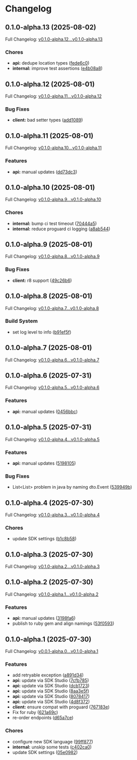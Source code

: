 # Changelog

## 0.1.0-alpha.13 (2025-08-02)

Full Changelog: [v0.1.0-alpha.12...v0.1.0-alpha.13](https://github.com/nextbillion-ai/nextbillion-sdk-java/compare/v0.1.0-alpha.12...v0.1.0-alpha.13)

### Chores

* **api:** dedupe location types ([fede6c0](https://github.com/nextbillion-ai/nextbillion-sdk-java/commit/fede6c0b7ed2558337b9834d6ea9dc422fd20da3))
* **internal:** improve test assertions ([e4b08a8](https://github.com/nextbillion-ai/nextbillion-sdk-java/commit/e4b08a827e8980a14fc828cf052b860b7f86b49a))

## 0.1.0-alpha.12 (2025-08-01)

Full Changelog: [v0.1.0-alpha.11...v0.1.0-alpha.12](https://github.com/nextbillion-ai/nextbillion-sdk-java/compare/v0.1.0-alpha.11...v0.1.0-alpha.12)

### Bug Fixes

* **client:** bad setter types ([add1089](https://github.com/nextbillion-ai/nextbillion-sdk-java/commit/add1089da7e4ddb3c3b2a613805a5988bff5929e))

## 0.1.0-alpha.11 (2025-08-01)

Full Changelog: [v0.1.0-alpha.10...v0.1.0-alpha.11](https://github.com/nextbillion-ai/nextbillion-sdk-java/compare/v0.1.0-alpha.10...v0.1.0-alpha.11)

### Features

* **api:** manual updates ([dd73dc3](https://github.com/nextbillion-ai/nextbillion-sdk-java/commit/dd73dc34b868b48974d36d013efe96bc92dfa7e2))

## 0.1.0-alpha.10 (2025-08-01)

Full Changelog: [v0.1.0-alpha.9...v0.1.0-alpha.10](https://github.com/nextbillion-ai/nextbillion-sdk-java/compare/v0.1.0-alpha.9...v0.1.0-alpha.10)

### Chores

* **internal:** bump ci test timeout ([70444a5](https://github.com/nextbillion-ai/nextbillion-sdk-java/commit/70444a5153bc2bb20cc2ada008fda099dfd82aa7))
* **internal:** reduce proguard ci logging ([a8ab544](https://github.com/nextbillion-ai/nextbillion-sdk-java/commit/a8ab544c5811e3233625c5770ed95f2a69cf16d1))

## 0.1.0-alpha.9 (2025-08-01)

Full Changelog: [v0.1.0-alpha.8...v0.1.0-alpha.9](https://github.com/nextbillion-ai/nextbillion-sdk-java/compare/v0.1.0-alpha.8...v0.1.0-alpha.9)

### Bug Fixes

* **client:** r8 support ([49c26b6](https://github.com/nextbillion-ai/nextbillion-sdk-java/commit/49c26b6517d56c8a708f4b3613740949b7e74bd0))

## 0.1.0-alpha.8 (2025-08-01)

Full Changelog: [v0.1.0-alpha.7...v0.1.0-alpha.8](https://github.com/nextbillion-ai/nextbillion-sdk-java/compare/v0.1.0-alpha.7...v0.1.0-alpha.8)

### Build System

* set log level to info ([b91ef5f](https://github.com/nextbillion-ai/nextbillion-sdk-java/commit/b91ef5fb24b2398620f53a780f80595cab0adaa8))

## 0.1.0-alpha.7 (2025-08-01)

Full Changelog: [v0.1.0-alpha.6...v0.1.0-alpha.7](https://github.com/nextbillion-ai/nextbillion-sdk-java/compare/v0.1.0-alpha.6...v0.1.0-alpha.7)

## 0.1.0-alpha.6 (2025-07-31)

Full Changelog: [v0.1.0-alpha.5...v0.1.0-alpha.6](https://github.com/nextbillion-ai/nextbillion-sdk-java/compare/v0.1.0-alpha.5...v0.1.0-alpha.6)

### Features

* **api:** manual updates ([0456bbc](https://github.com/nextbillion-ai/nextbillion-sdk-java/commit/0456bbc55d7eb7b25b1669676fa57b85869017ab))

## 0.1.0-alpha.5 (2025-07-31)

Full Changelog: [v0.1.0-alpha.4...v0.1.0-alpha.5](https://github.com/nextbillion-ai/nextbillion-sdk-java/compare/v0.1.0-alpha.4...v0.1.0-alpha.5)

### Features

* **api:** manual updates ([5198105](https://github.com/nextbillion-ai/nextbillion-sdk-java/commit/5198105f41f7821a557cadb7b37377527d94b471))


### Bug Fixes

* List&lt;List&gt; problem in java by naming dto.Event ([539949b](https://github.com/nextbillion-ai/nextbillion-sdk-java/commit/539949bb8e37bdc9038628d21e7b1db141aa1c58))

## 0.1.0-alpha.4 (2025-07-30)

Full Changelog: [v0.1.0-alpha.3...v0.1.0-alpha.4](https://github.com/nextbillion-ai/nextbillion-sdk-java/compare/v0.1.0-alpha.3...v0.1.0-alpha.4)

### Chores

* update SDK settings ([b1c8b58](https://github.com/nextbillion-ai/nextbillion-sdk-java/commit/b1c8b58a2b2e380b252a96409ded5daf54646c98))

## 0.1.0-alpha.3 (2025-07-30)

Full Changelog: [v0.1.0-alpha.2...v0.1.0-alpha.3](https://github.com/nextbillion-ai/nextbillion-sdk-java/compare/v0.1.0-alpha.2...v0.1.0-alpha.3)

## 0.1.0-alpha.2 (2025-07-30)

Full Changelog: [v0.1.0-alpha.1...v0.1.0-alpha.2](https://github.com/nextbillion-ai/nextbillion-sdk-java/compare/v0.1.0-alpha.1...v0.1.0-alpha.2)

### Features

* **api:** manual updates ([3198fa6](https://github.com/nextbillion-ai/nextbillion-sdk-java/commit/3198fa61755001fbdb4f75ce0f71d7a54974772e))
* publish to ruby gem and align namings ([53f0593](https://github.com/nextbillion-ai/nextbillion-sdk-java/commit/53f05936ff4d12c89ab252c0787c4c443090a4e0))

## 0.1.0-alpha.1 (2025-07-30)

Full Changelog: [v0.0.1-alpha.0...v0.1.0-alpha.1](https://github.com/nextbillion-ai/nextbillion-sdk-java/compare/v0.0.1-alpha.0...v0.1.0-alpha.1)

### Features

* add retryable exception ([a891d34](https://github.com/nextbillion-ai/nextbillion-sdk-java/commit/a891d34e2507872b465937d74f61b8fe9d027984))
* **api:** update via SDK Studio ([7cfb785](https://github.com/nextbillion-ai/nextbillion-sdk-java/commit/7cfb785822e72336f1193be29aa7dd0b20786eb7))
* **api:** update via SDK Studio ([dcb1723](https://github.com/nextbillion-ai/nextbillion-sdk-java/commit/dcb1723f1ca7f2b847d0440441cacf2515354556))
* **api:** update via SDK Studio ([8aa3e5f](https://github.com/nextbillion-ai/nextbillion-sdk-java/commit/8aa3e5ff1121b44ae46364e3756448a4f22120d8))
* **api:** update via SDK Studio ([8078417](https://github.com/nextbillion-ai/nextbillion-sdk-java/commit/8078417372706ad5a519f41a9adf434f2814837e))
* **api:** update via SDK Studio ([4d8f372](https://github.com/nextbillion-ai/nextbillion-sdk-java/commit/4d8f37228d8f308cd50ccbc30d3b5802731f4b4a))
* **client:** ensure compat with proguard ([767183e](https://github.com/nextbillion-ai/nextbillion-sdk-java/commit/767183eb1f073c5f57bc9614b816392798301b71))
* Fix for ruby ([621a69c](https://github.com/nextbillion-ai/nextbillion-sdk-java/commit/621a69c41969671bddfffb2a257ce5501aff1bf5))
* re-order endpoints ([d65a7ce](https://github.com/nextbillion-ai/nextbillion-sdk-java/commit/d65a7ce4d2e4ca59b6a18d238edb266112149183))


### Chores

* configure new SDK language ([99ff877](https://github.com/nextbillion-ai/nextbillion-sdk-java/commit/99ff87740c47bd4abd2d751956f3a4c93cbea27a))
* **internal:** unskip some tests ([c402ca0](https://github.com/nextbillion-ai/nextbillion-sdk-java/commit/c402ca0d9e8a69b1584a0aa2838a8a006f35198d))
* update SDK settings ([05e0982](https://github.com/nextbillion-ai/nextbillion-sdk-java/commit/05e098200e1b59a294cb669591537b3a0d77c969))

